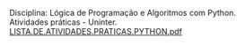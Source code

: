 Disciplina: Lógica de Programação e Algoritmos com Python.  <br /> 
Atividades práticas - Uninter.  <br/>
[LISTA.DE.ATIVIDADES.PRATICAS.PYTHON.pdf](https://github.com/Jvbcarv/pythonProject/files/10017016/LISTA.DE.ATIVIDADES.PRATICAS.PYTHON.pdf)



